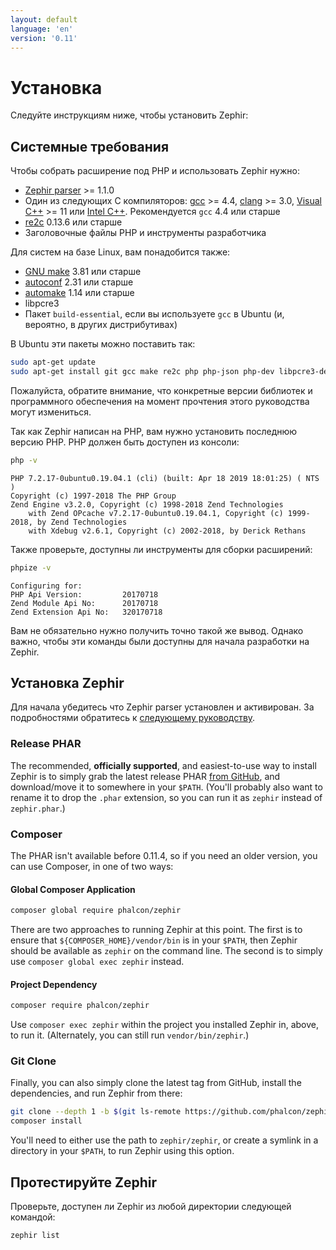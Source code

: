 ```yaml
---
layout: default
language: 'en'
version: '0.11'
---
```


# Установка

Следуйте инструкциям ниже, чтобы установить Zephir:

<a name='prerequisites'></a>

## Системные требования

Чтобы собрать расширение под PHP и использовать Zephir нужно:

* [Zephir parser](https://github.com/phalcon/php-zephir-parser) >= 1.1.0
* Один из следующих C компиляторов: [gcc](https://gcc.gnu.org/) >= 4.4, [clang](https://clang.llvm.org/) >= 3.0, [Visual C++](https://support.microsoft.com/en-us/help/2977003/the-latest-supported-visual-c-downloads) >= 11 или [Intel C++](https://software.intel.com/en-us/c-compilers). Рекомендуется `gcc` 4.4 или старше
* [re2c](http://re2c.org/) 0.13.6 или старше
* Заголовочные файлы PHP и инструменты разработчика

Для систем на базе Linux, вам понадобится также:

* [GNU make](https://www.gnu.org/software/make/) 3.81 или старше
* [autoconf](https://www.gnu.org/software/autoconf/autoconf.html) 2.31 или старше
* [automake](https://www.gnu.org/software/automake/) 1.14 или старше
* libpcre3
* Пакет `build-essential`, если вы используете `gcc` в Ubuntu (и, вероятно, в других дистрибутивах)

В Ubuntu эти пакеты можно поставить так:

```bash
sudo apt-get update
sudo apt-get install git gcc make re2c php php-json php-dev libpcre3-dev build-essential
```

Пожалуйста, обратите внимание, что конкретные версии библиотек и программного обеспечения на момент прочтения этого руководства могут измениться.

Так как Zephir написан на PHP, вам нужно установить последнюю версию PHP. PHP должен быть доступен из консоли:

```bash
php -v
```
```
PHP 7.2.17-0ubuntu0.19.04.1 (cli) (built: Apr 18 2019 18:01:25) ( NTS )
Copyright (c) 1997-2018 The PHP Group
Zend Engine v3.2.0, Copyright (c) 1998-2018 Zend Technologies
    with Zend OPcache v7.2.17-0ubuntu0.19.04.1, Copyright (c) 1999-2018, by Zend Technologies
    with Xdebug v2.6.1, Copyright (c) 2002-2018, by Derick Rethans
```

Также проверьте, доступны ли инструменты для сборки расширений:

```bash
phpize -v
```
```
Configuring for:
PHP Api Version:         20170718
Zend Module Api No:      20170718
Zend Extension Api No:   320170718
```

Вам не обязательно нужно получить точно такой же вывод. Однако важно, чтобы эти команды были доступны для начала разработки на Zephir.

<a name='installing-zephir'></a>

## Установка Zephir

Для начала убедитесь что Zephir parser установлен и активирован. За подробностями обратитесь к [следующему руководству](https://github.com/phalcon/php-zephir-parser).

### Release PHAR

The recommended, **officially supported**, and easiest-to-use way to install Zephir is to simply grab the latest release PHAR [from GitHub](https://github.com/phalcon/zephir/releases/latest), and download/move it to somewhere in your `$PATH`. (You'll probably also want to rename it to drop the `.phar` extension, so you can run it as `zephir` instead of `zephir.phar`.)

### Composer

The PHAR isn't available before 0.11.4, so if you need an older version, you can use Composer, in one of two ways:

#### Global Composer Application

```bash
composer global require phalcon/zephir
```

There are two approaches to running Zephir at this point. The first is to ensure that `${COMPOSER_HOME}/vendor/bin` is in your `$PATH`, then Zephir should be available as `zephir` on the command line. The second is to simply use `composer global exec zephir` instead.

#### Project Dependency

```bash
composer require phalcon/zephir
```

Use `composer exec zephir` within the project you installed Zephir in, above, to run it. (Alternately, you can still run `vendor/bin/zephir`.)

### Git Clone

Finally, you can also simply clone the latest tag from GitHub, install the dependencies, and run Zephir from there:

```bash
git clone --depth 1 -b $(git ls-remote https://github.com/phalcon/zephir 0.11.* | sort -t/ -k3 -Vr | head -n1 | awk -F/ '{ print $NF }') https://github.com/phalcon/zephir
composer install
```

You'll need to either use the path to `zephir/zephir`, or create a symlink in a directory in your `$PATH`, to run Zephir using this option.

<a name='testing-the-installation'></a>

## Протестируйте Zephir

Проверьте, доступен ли Zephir из любой директории следующей командой:

```bash
zephir list
```
